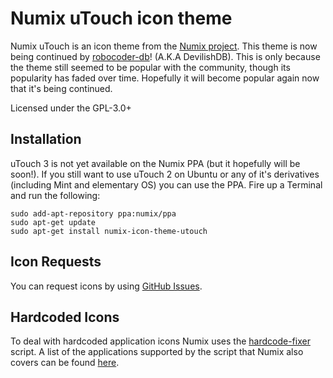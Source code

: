 Numix uTouch icon theme
=======================

Numix uTouch is an icon theme from the [Numix project](http://numixproject.org). This theme is now being continued by [robocoder-db](https://github.com/robocoder-db)! (A.K.A DevilishDB). This is only because the theme still seemed to be popular with the community, though its popularity has faded over time. Hopefully it will become popular again now that it's being continued.

Licensed under the GPL-3.0+

Installation
------------

uTouch 3 is not yet available on the Numix PPA (but it hopefully will be soon!). If you still want to use uTouch 2 on Ubuntu or any of it's derivatives (including Mint and elementary OS) you can use the PPA. Fire up a Terminal and run the following:

```
sudo add-apt-repository ppa:numix/ppa
sudo apt-get update
sudo apt-get install numix-icon-theme-utouch
```

Icon Requests
-------------

You can request icons by using [GitHub Issues](https://github.com/numixproject/numix-icon-theme-utouch/issues).

Hardcoded Icons
---------------

To deal with hardcoded application icons Numix uses the [hardcode-fixer](https://github.com/Foggalong/hardcode-fixer) script. A list of the applications supported by the script that Numix also covers can be found [here](https://github.com/Foggalong/hardcode-fixer/blob/master/data/themes/numix.md).
